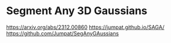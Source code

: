 
# Segment Any 3D Gaussians
https://arxiv.org/abs/2312.00860
https://jumpat.github.io/SAGA/
https://github.com/Jumpat/SegAnyGAussians

